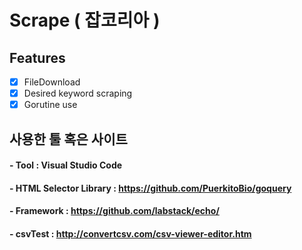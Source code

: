 # Scrape ( 잡코리아 )

## Features

- [x] FileDownload
- [x] Desired keyword scraping
- [x] Gorutine use

## 사용한 툴 혹은 사이트

#### - Tool : Visual Studio Code
#### - HTML Selector Library : https://github.com/PuerkitoBio/goquery
#### - Framework : https://github.com/labstack/echo/
#### - csvTest : http://convertcsv.com/csv-viewer-editor.htm
